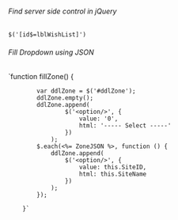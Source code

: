 ###### Find server side control in jQuery
`$('[id$=lblWishList]')`

###### Fill Dropdown using JSON
`function fillZone() {  
            
            var ddlZone = $('#ddlZone');
            ddlZone.empty();
            ddlZone.append(
                    $('<option/>', {
                        value: '0',
                        html: '----- Select -----'
                    })
                );
            $.each(<%= ZoneJSON %>, function () {
                ddlZone.append(
                    $('<option/>', {
                        value: this.SiteID,
                        html: this.SiteName
                    })
                );
            });

        }`
